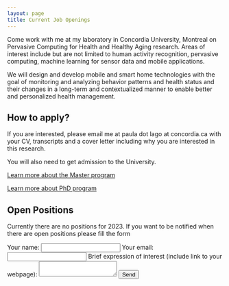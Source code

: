 ```yaml
---
layout: page
title: Current Job Openings
---
```

<p>Come work with me at my laboratory in Concordia University, Montreal on Pervasive Computing for Health and Healthy Aging research. Areas of interest include but are not limited to human activity recognition, pervasive computing, machine learning for sensor data and mobile applications. </p>

<p>We will design and develop mobile and smart home technologies with the goal of monitoring and analyzing behavior patterns and health status and their changes in a long-term and contextualized manner to enable better and personalized health management.  </p>

<h2>How to apply?</h2>

<p>If you are interested, please email me at paula dot lago at concordia.ca with your CV, transcripts and a cover letter including why you are interested in this research.<p>

<p>You will also need to get admission to the University.</p>
 <p><a href="https://www.concordia.ca/academics/graduate/electrical-engineering-masc.html">Learn more about the Master program</a></p>
<p> <a href="https://www.concordia.ca/academics/graduate/electrical-engineering-phd.html"> Learn more about PhD program </a></p>

<h2>Open Positions</h2>

<p> Currently there are no positions for 2023. If you want to be notified when there are open positions please fill the form  </p>
<form
  action="https://formspree.io/f/xrgdprgy"
  method="POST">
  <label>
    Your name:
    <input type="text" name="studentname">
  </label>
  <label>
    Your email:
    <input type="email" name="email">
  </label>
  <label>
    Brief expression of interest (include link to your webpage):
    <textarea name="message"></textarea>
  </label>
  <!-- your other form fields go here -->
  <button type="submit">Send</button>

</form>
